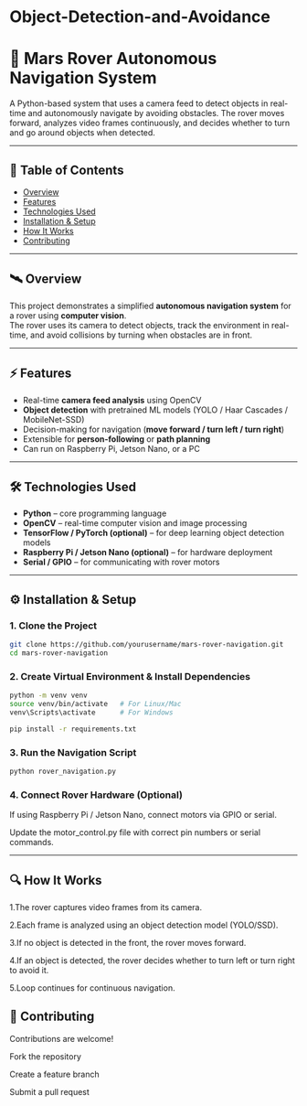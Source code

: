 ﻿# Object-Detection-and-Avoidance

# 🚀 Mars Rover Autonomous Navigation System

A Python-based system that uses a camera feed to detect objects in real-time and autonomously navigate by avoiding obstacles. The rover moves forward, analyzes video frames continuously, and decides whether to turn and go around objects when detected.

---

## 📑 Table of Contents

- [Overview](#overview)  
- [Features](#features)  
- [Technologies Used](#technologies-used)  
- [Installation & Setup](#installation--setup)  
- [How It Works](#how-it-works)  
- [Contributing](#contributing)  

---

## 🛰️ Overview

This project demonstrates a simplified **autonomous navigation system** for a rover using **computer vision**.  
The rover uses its camera to detect objects, track the environment in real-time, and avoid collisions by turning when obstacles are in front.

---

## ⚡ Features

- Real-time **camera feed analysis** using OpenCV  
- **Object detection** with pretrained ML models (YOLO / Haar Cascades / MobileNet-SSD)  
- Decision-making for navigation (**move forward / turn left / turn right**)  
- Extensible for **person-following** or **path planning**  
- Can run on Raspberry Pi, Jetson Nano, or a PC  

---

## 🛠️ Technologies Used

- **Python** – core programming language  
- **OpenCV** – real-time computer vision and image processing  
- **TensorFlow / PyTorch (optional)** – for deep learning object detection models  
- **Raspberry Pi / Jetson Nano (optional)** – for hardware deployment  
- **Serial / GPIO** – for communicating with rover motors  

---

## ⚙️ Installation & Setup

### 1. Clone the Project  
```bash
git clone https://github.com/yourusername/mars-rover-navigation.git
cd mars-rover-navigation
```
### 2. Create Virtual Environment & Install Dependencies
```bash
python -m venv venv
source venv/bin/activate   # For Linux/Mac
venv\Scripts\activate      # For Windows

pip install -r requirements.txt
```
### 3. Run the Navigation Script
```bash
python rover_navigation.py
```
### 4. Connect Rover Hardware (Optional)

If using Raspberry Pi / Jetson Nano, connect motors via GPIO or serial.

Update the motor_control.py file with correct pin numbers or serial commands.

---

## 🔍 How It Works
1.The rover captures video frames from its camera.

2.Each frame is analyzed using an object detection model (YOLO/SSD).

3.If no object is detected in the front, the rover moves forward.

4.If an object is detected, the rover decides whether to turn left or turn right to avoid it.

5.Loop continues for continuous navigation.

## 🤝 Contributing

Contributions are welcome!

Fork the repository

Create a feature branch

Submit a pull request


